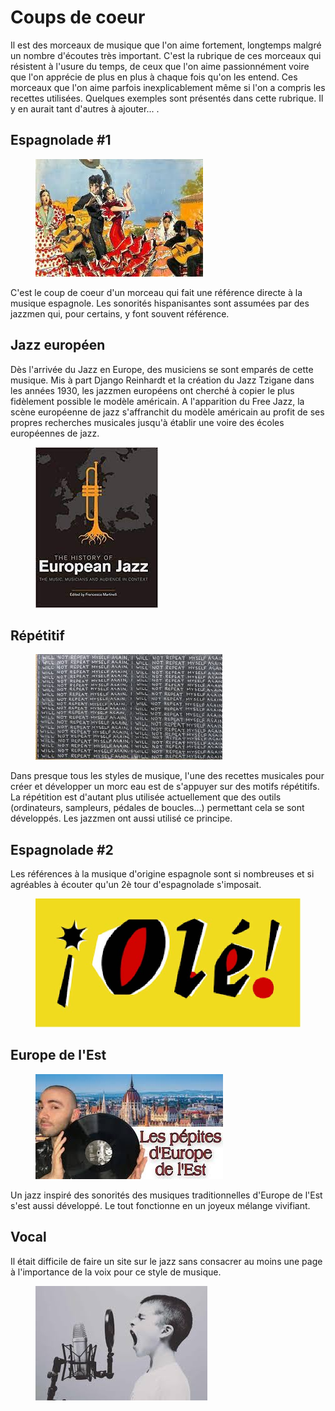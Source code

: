 # Coups de coeur

Il est des morceaux de musique que l'on aime fortement, longtemps malgré un nombre d'écoutes très important. C'est la rubrique de ces morceaux qui résistent à l'usure du temps, de ceux que l'on aime passionnément voire que l'on apprécie de plus en plus à chaque fois qu'on les entend. Ces morceaux que l'on aime parfois inexplicablement même si l'on a compris les recettes utilisées. Quelques exemples sont présentés dans cette rubrique. Il y en aurait tant d'autres à ajouter... .

## Espagnolade #1
<div class="encart-paragraph">
<a href="/#/coeurs/d1-espagnolade-1.md">
<figure class="app-frame coeurs encart styles" data-title="Espagnolade #1"><img src="/assets/images/espagnolade1.jpg"></figure></a>
<p>C'est le coup de coeur d'un morceau qui fait une référence directe à la musique espagnole. Les sonorités hispanisantes sont assumées par des jazzmen qui, pour certains, y font souvent référence.</p></div>

## Jazz européen
<div class="encart-paragraph">
<p>Dès l'arrivée du Jazz en Europe, des musiciens se sont emparés de cette musique. Mis à part Django Reinhardt et la création du Jazz Tzigane dans les années 1930, les jazzmen européens ont cherché à copier le plus fidèlement possible le modèle américain. A l'apparition du Free Jazz, la scène européenne de jazz s'affranchit du modèle américain au profit de ses propres recherches musicales jusqu'à établir une voire des écoles européennes de jazz.</p>
<a href="/#/coeurs/d2-jazz-europeen.md">
<figure class="app-frame coeurs encart styles" data-title="The History of European Jazz de Francesco MARTINELLI"><img src="/assets/images/Jazz-europeen.jpg"></figure></a>
</div>

## Répétitif
<div class="encart-paragraph">
<a href="/#/coeurs/d3-repetitif.md">
<figure class="app-frame coeurs encart styles" data-title="I will not repeat myself again"><img src="/assets/images/I-will-not.jpg"></figure></a>
<p>Dans presque tous les styles de musique, l'une des recettes musicales pour créer et développer un morc eau est de s'appuyer sur des motifs répétitifs. La répétition est d'autant plus utilisée actuellement que des outils (ordinateurs, sampleurs, pédales de boucles...) permettant cela se sont développés. Les jazzmen ont aussi utilisé ce principe.</p></div>

## Espagnolade #2
<div class="encart-paragraph">
<p>Les références à la musique d'origine espagnole sont si nombreuses et si agréables à écouter qu'un 2è tour d'espagnolade s'imposait.</p>
<a href="/#/coeurs/d4-espagnolade-2.md">
<figure class="app-frame coeurs encart styles" data-title="Espagnolade #2"><img src="/assets/images/Ole.jpg"></figure></a>
</div>

## Europe de l'Est
<div class="encart-paragraph">
<a href="/#/coeurs/d5-europe-est.md">
<figure class="app-frame coeurs encart styles" data-title="Les pépites d'Europe de l'Est"><img src="/assets/images/les-pepites.jpg"></figure></a>
<p>Un jazz inspiré des sonorités des musiques traditionnelles d'Europe de l'Est s'est aussi développé. Le tout fonctionne en un joyeux mélange vivifiant.</p></div>

## Vocal
<div class="encart-paragraph"><p>Il était difficile de faire un site sur le jazz sans consacrer au moins une page à l'importance de la voix pour ce style de musique.</p>
<a href="/#/coeurs/d6-vocal.md">
<figure class="app-frame coeurs encart styles" data-title="Jazz Vocal"><img src="/assets/images/Vocal.jpg"></figure></a>
</div>